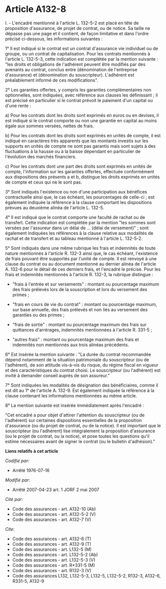 # Article A132-8

I. - L'encadré mentionné à l'article L. 132-5-2 est placé en tête de proposition d'assurance, de projet de contrat, ou de
notice. Sa taille ne dépasse pas une page et il contient, de façon limitative et dans l'ordre précisé ci-dessous, les
informations suivantes :

1° Il est indiqué si le contrat est un contrat d'assurance vie individuel ou de groupe, ou un contrat de capitalisation. Pour
les contrats mentionnés à l'article L. 132-5-3, cette indication est complétée par la mention suivante : "les droits et
obligations de l'adhérent peuvent être modifiés par des avenants au contrat, conclus entre (dénomination de l'entreprise
d'assurance) et (dénomination du souscripteur). L'adhérent est préalablement informé de ces modifications".

2° Les garanties offertes, y compris les garanties complémentaires non optionnelles, sont indiquées, avec référence aux
clauses les définissant ; il est précisé en particulier si le contrat prévoit le paiement d'un capital ou d'une rente :

a) Pour les contrats dont les droits sont exprimés en euros ou en devises, il est indiqué si le contrat comporte ou non une
garantie en capital au moins égale aux sommes versées, nettes de frais.

b) Pour les contrats dont les droits sont exprimés en unités de compte, il est indiqué en caractères très apparents que les
montants investis sur les supports en unités de compte ne sont pas garantis mais sont sujets à des fluctuations à la hausse
ou à la baisse dépendant en particulier de l'évolution des marchés financiers.

c) Pour les contrats dont une part des droits sont exprimés en unités de compte, l'information sur les garanties offertes,
effectuée conformément aux dispositions des présents a et b, distingue les droits exprimés en unités de compte et ceux qui ne
le sont pas.

3° Sont indiqués l'existence ou non d'une participation aux bénéfices contractuelle ainsi que, le cas échéant, les
pourcentages de celle-ci ; est également indiquée la référence à la clause comportant les dispositions prévues au deuxième
alinéa de l'article L. 132-5.

4° Il est indiqué que le contrat comporte une faculté de rachat ou de transfert. Cette indication est complétée par la
mention "les sommes sont versées par l'assureur dans un délai de ... (délai de versement)" ; sont également indiquées les
références à la clause relative aux modalités de rachat et de transfert et au tableau mentionné à l'article L. 132-5-2.

5° Sont indiqués dans une même rubrique les frais et indemnités de toute nature mentionnés à l'article R. 132-3 ainsi que, le
cas échéant, l'existence de frais pouvant être supportés par l'unité de compte. Il est renvoyé à une clause du contrat ou au
document mentionné au dernier alinéa de l'article A. 132-6 pour le détail de ces derniers frais, et l'encadré le précise.
Pour les frais et indemnités mentionnés à l'article R. 132-3, la rubrique distingue :

- "frais à l'entrée et sur versements" : montant ou pourcentage maximum des frais prélevés lors de la souscription et lors du
versement des primes ;

- "frais en cours de vie du contrat" : montant ou pourcentage maximum, sur base annuelle, des frais prélevés et non liés au
versement des garanties ou des primes ;

- "frais de sortie" : montant ou pourcentage maximum des frais sur quittances d'arrérages, indemnités mentionnées à l'article
R. 331-5 ;

- "autres frais" : montant ou pourcentage maximum des frais et indemnités non mentionnés aux trois alinéas précédents.

6° Est insérée la mention suivante : "La durée du contrat recommandée dépend notamment de la situation patrimoniale du
souscripteur (ou de l'adhérent), de son attitude vis-à-vis du risque, du régime fiscal en vigueur et des caractéristiques du
contrat choisi. Le souscripteur (ou l'adhérent) est invité à demander conseil auprès de son assureur."

7° Sont indiquées les modalités de désignation des bénéficiaires, comme il est dit au 1° de l'article A. 132-9. Est également
indiquée la référence à la clause contenant les informations mentionnées au même article.

8° La mention suivante est insérée immédiatement après l'encadré :

"Cet encadré a pour objet d'attirer l'attention du souscripteur (ou de l'adhérent) sur certaines dispositions essentielles de
la proposition d'assurance (ou du projet de contrat, ou de la notice). Il est important que le souscripteur (ou l'adhérent)
lise intégralement la proposition d'assurance (ou le projet de contrat, ou la notice), et pose toutes les questions qu'il
estime nécessaires avant de signer le contrat (ou le bulletin d'adhésion)."

**Liens relatifs à cet article**

_Codifié par_:

  - Arrêté 1976-07-16

_Modifié par_:

  - Arrêté 2007-04-23 art. 1 JORF 2 mai 2007

_Cité par_:

  - Code des assurances - art. A132-10 (Ab)
  - Code des assurances - art. A132-5-2 (V)
  - Code des assurances - art. A132-7 (V)

_Cite_:

  - Code des assurances - art. A132-6 (T)
  - Code des assurances - art. A132-9 (T)
  - Code des assurances - art. L132-5 (M)
  - Code des assurances - art. L132-5-2 (Ab)
  - Code des assurances - art. L132-5-3 (V)
  - Code des assurances - art. R*331-5 (M)
  - Code des assurances - art. R132-3 (V)
  - Code des assurances L132, L132-5-3, L132-5, L132-5-2, R132-3, A132-6, R331-5, A132-9
